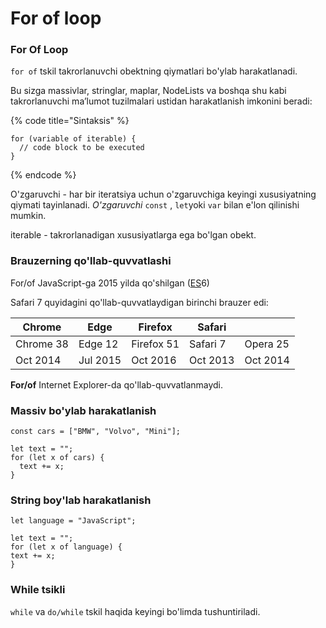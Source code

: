 # For of loop

### For Of Loop

`for of` tskil takrorlanuvchi obektning qiymatlari bo'ylab harakatlanadi.

Bu sizga massivlar, stringlar, maplar, NodeLists va boshqa shu kabi takrorlanuvchi maʼlumot tuzilmalari ustidan harakatlanish imkonini beradi:

{% code title="Sintaksis" %}
```
for (variable of iterable) {
  // code block to be executed
}
```
{% endcode %}

O'zgaruvchi - har bir iteratsiya uchun o'zgaruvchiga keyingi xususiyatning qiymati tayinlanadi. _O'zgaruvchi_ `const` , `let`yoki `var` bilan e'lon qilinishi mumkin.

iterable - takrorlanadigan xususiyatlarga ega bo'lgan obekt.

### Brauzerning qo'llab-quvvatlashi

For/of JavaScript-ga 2015 yilda qo'shilgan ([ES](https://www.w3schools.com/js/js\_es6.asp)6)

Safari 7 quyidagini qo'llab-quvvatlaydigan birinchi brauzer edi:

| Chrome    | Edge     | Firefox    | Safari   |          |
| --------- | -------- | ---------- | -------- | -------- |
| Chrome 38 | Edge 12  | Firefox 51 | Safari 7 | Opera 25 |
| Oct 2014  | Jul 2015 | Oct 2016   | Oct 2013 | Oct 2014 |

**For/of** Internet Explorer-da qo'llab-quvvatlanmaydi.

### Massiv bo'ylab harakatlanish

```
const cars = ["BMW", "Volvo", "Mini"];

let text = "";
for (let x of cars) {
  text += x;
}
```

### String boy'lab harakatlanish

```
let language = "JavaScript";

let text = "";
for (let x of language) {
text += x;
}
```

### While tsikli

`while` va `do/while` tskil haqida keyingi bo'limda tushuntiriladi.
